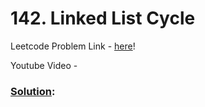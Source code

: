 # 142. Linked List Cycle

Leetcode Problem Link - [here](https://leetcode.com/problems/linked-list-cycle-ii/description/?envType=study-plan-v2&envId=top-100-liked)!

Youtube Video - 

### [Solution]():

```cpp


```